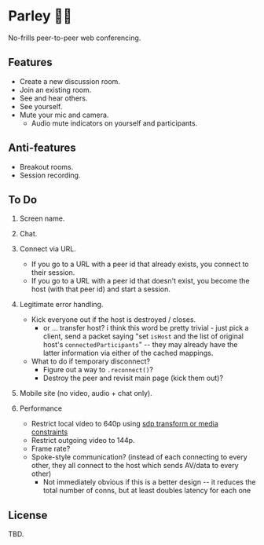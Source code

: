 # Parley 🏴‍☠️

No-frills peer-to-peer web conferencing.

## Features

- Create a new discussion room.
- Join an existing room.
- See and hear others.
- See yourself.
- Mute your mic and camera.
  - Audio mute indicators on yourself and participants.

## Anti-features

- Breakout rooms.
- Session recording.

## To Do

1. Screen name.
2. Chat.
3. Connect via URL.

   - If you go to a URL with a peer id that already exists, you connect to their session.
   - If you go to a URL with a peer id that doesn't exist, you become the host (with that peer id) and start a session.

4. Legitimate error handling.

   - Kick everyone out if the host is destroyed / closes.
     - or ... transfer host? i think this word be pretty trivial - just pick a client, send a packet saying "set `isHost` and the list of original host's `connectedParticipants`" -- they may already have the latter information via either of the cached mappings.
   - What to do if temporary disconnect?
     - Figure out a way to `.reconnect()`?
     - Destroy the peer and revisit main page (kick them out)?

5. Mobile site (no video, audio + chat only).
6. Performance

   - Restrict local video to 640p using [sdp transform or media constraints](https://stackoverflow.com/questions/71838689/how-to-use-sdptransform-in-peerjs-for-high-quality-audio-bitrate)
   - Restrict outgoing video to 144p.
   - Frame rate?
   - Spoke-style communication? (instead of each connecting to every other, they all connect to the host which sends AV/data to every other)
     - Not immediately obvious if this is a better design -- it reduces the total number of conns, but at least doubles latency for each one

## License

TBD.

